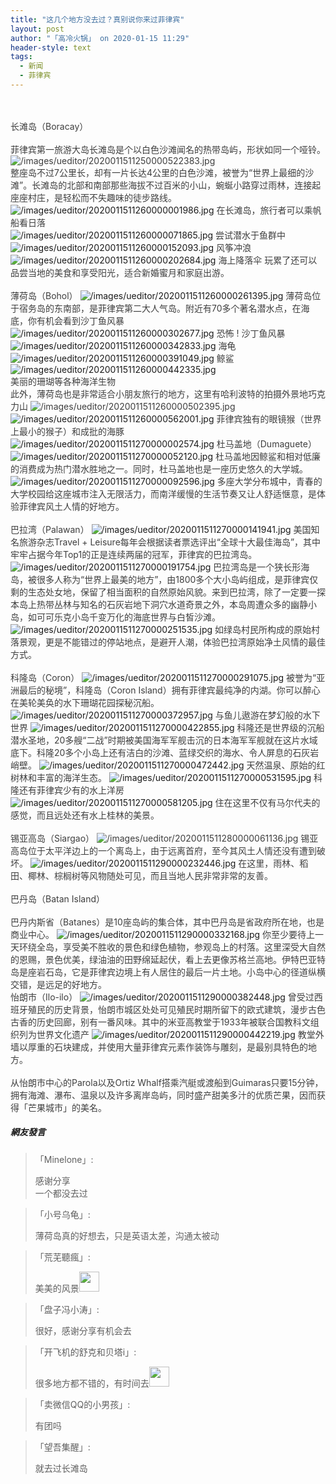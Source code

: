 ```yaml
---
title: "这几个地方没去过？真别说你来过菲律宾"
layout: post
author: "「高冷火锅」 on 2020-01-15 11:29"
header-style: text
tags:
  - 新闻
  - 菲律宾
---
```


<input type="hidden" value="菲乐园提供">
<br><br>
<span style="overflow-wrap: break-word; color: rgb(62, 62, 62);">长滩岛（Boracay）<br style="overflow-wrap: break-word;"><br style="overflow-wrap: break-word;">菲律宾第一旅游大岛长滩岛是个以白色沙滩闻名的热带岛屿，形状如同一个哑铃。</span>
<span style="overflow-wrap: break-word; color: rgb(62, 62, 62);"><br></span>
<span style="overflow-wrap: break-word; color: rgb(62, 62, 62);"><img src="http://images.feileyuan.com/images/ueditor/2020011511250000522383.jpg" title="/images/ueditor/2020011511250000522383.jpg" alt="/images/ueditor/2020011511250000522383.jpg"></span>
<span style="overflow-wrap: break-word; color: rgb(62, 62, 62);"><br></span>
<span style="overflow-wrap: break-word; color: rgb(62, 62, 62);">整座岛不过7公里长，却有一片长达4公里的白色沙滩，被誉为“世界上最细的沙滩”。长滩岛的北部和南部那些海拔不过百米的小山，蜿蜒小路穿过雨林，连接起座座村庄，是轻松而不失趣味的徒步路线。</span>
<img src="http://images.feileyuan.com/images/ueditor/2020011511260000001986.jpg" title="/images/ueditor/2020011511260000001986.jpg" alt="/images/ueditor/2020011511260000001986.jpg">
<span style="overflow-wrap: break-word; color: rgb(62, 62, 62);">在长滩岛，旅行者可以乘帆船看日落</span>
<span style="overflow-wrap: break-word; color: rgb(62, 62, 62);"><br></span>
<img src="http://images.feileyuan.com/images/ueditor/2020011511260000071865.jpg" title="/images/ueditor/2020011511260000071865.jpg" alt="/images/ueditor/2020011511260000071865.jpg">
<span style="overflow-wrap: break-word; color: rgb(62, 62, 62);">尝试潜水于鱼群中</span>
<span style="overflow-wrap: break-word; color: rgb(62, 62, 62);"><br></span>
<img src="http://images.feileyuan.com/images/ueditor/2020011511260000152093.jpg" title="/images/ueditor/2020011511260000152093.jpg" alt="/images/ueditor/2020011511260000152093.jpg">
<span style="overflow-wrap: break-word; color: rgb(62, 62, 62);">风筝冲浪</span>
<img src="http://images.feileyuan.com/images/ueditor/2020011511260000202684.jpg" title="/images/ueditor/2020011511260000202684.jpg" alt="/images/ueditor/2020011511260000202684.jpg">
<span style="overflow-wrap: break-word; color: rgb(62, 62, 62);">海上降落伞</span>
<span style="overflow-wrap: break-word; color: rgb(62, 62, 62);">玩累了还可以品尝当地的美食和享受阳光，适合新婚蜜月和家庭出游。<br style="overflow-wrap: break-word;"><br style="overflow-wrap: break-word;">薄荷岛（Bohol）</span>
<img src="http://images.feileyuan.com/images/ueditor/2020011511260000261395.jpg" title="/images/ueditor/2020011511260000261395.jpg" alt="/images/ueditor/2020011511260000261395.jpg">
<span style="overflow-wrap: break-word; color: rgb(62, 62, 62);">薄荷岛位于宿务岛的东南部，是菲律宾第二大人气岛。附近有70多个著名潜水点，在海底，你有机会看到沙丁鱼风暴</span>
<img src="http://images.feileyuan.com/images/ueditor/2020011511260000302677.jpg" title="/images/ueditor/2020011511260000302677.jpg" alt="/images/ueditor/2020011511260000302677.jpg">
<span style="overflow-wrap: break-word; color: rgb(62, 62, 62);">恐怖 ! 沙丁鱼风暴</span>
<img src="http://images.feileyuan.com/images/ueditor/2020011511260000342833.jpg" title="/images/ueditor/2020011511260000342833.jpg" alt="/images/ueditor/2020011511260000342833.jpg">
<span style="overflow-wrap: break-word; color: rgb(62, 62, 62);">海龟</span>
<img src="http://images.feileyuan.com/images/ueditor/2020011511260000391049.jpg" title="/images/ueditor/2020011511260000391049.jpg" alt="/images/ueditor/2020011511260000391049.jpg">
<span style="overflow-wrap: break-word; color: rgb(62, 62, 62);">鲸鲨</span>
<img src="http://images.feileyuan.com/images/ueditor/2020011511260000442335.jpg" title="/images/ueditor/2020011511260000442335.jpg" alt="/images/ueditor/2020011511260000442335.jpg">
<br style="overflow-wrap: break-word; color: rgb(68, 68, 68); font-family: 微软雅黑; letter-spacing: 1px; white-space: normal; background-color: rgb(255, 255, 255);">
<span style="overflow-wrap: break-word; color: rgb(62, 62, 62);">美丽的珊瑚等各种海洋生物</span>
<span style="overflow-wrap: break-word; color: rgb(62, 62, 62);"><br style="overflow-wrap: break-word;">此外，薄荷岛也是非常适合小朋友旅行的地方，这里有哈利波特的拍摄外景地巧克力山</span>
<span style="overflow-wrap: break-word; color: rgb(62, 62, 62);"><img src="http://images.feileyuan.com/images/ueditor/2020011511260000502395.jpg" title="/images/ueditor/2020011511260000502395.jpg" alt="/images/ueditor/2020011511260000502395.jpg"></span>
<img src="http://images.feileyuan.com/images/ueditor/2020011511260000562001.jpg" title="/images/ueditor/2020011511260000562001.jpg" alt="/images/ueditor/2020011511260000562001.jpg">
<span style="overflow-wrap: break-word; color: rgb(62, 62, 62);">菲律宾独有的眼镜猴（世界上最小的猴子）和成批的海豚</span>
<img src="http://images.feileyuan.com/images/ueditor/2020011511270000002574.jpg" title="/images/ueditor/2020011511270000002574.jpg" alt="/images/ueditor/2020011511270000002574.jpg">
<span style="overflow-wrap: break-word; color: rgb(62, 62, 62);">杜马盖地（Dumaguete）</span>
<img src="http://images.feileyuan.com/images/ueditor/2020011511270000052120.jpg" title="/images/ueditor/2020011511270000052120.jpg" alt="/images/ueditor/2020011511270000052120.jpg">
<span style="overflow-wrap: break-word; color: rgb(62, 62, 62);">杜马盖地因鲸鲨和相对低廉的消费成为热门潜水胜地之一。同时，杜马盖地也是一座历史悠久的大学城。</span>
<img src="http://images.feileyuan.com/images/ueditor/2020011511270000092596.jpg" title="/images/ueditor/2020011511270000092596.jpg" alt="/images/ueditor/2020011511270000092596.jpg">
<span style="overflow-wrap: break-word; color: rgb(62, 62, 62);">多座大学分布城中，青春的大学校园给这座城市注入无限活力，而南洋缓慢的生活节奏又让人舒适惬意，是体验菲律宾风土人情的好地方。<br style="overflow-wrap: break-word;"><br style="overflow-wrap: break-word;">巴拉湾（Palawan）</span>
<img src="http://images.feileyuan.com/images/ueditor/2020011511270000141941.jpg" title="/images/ueditor/2020011511270000141941.jpg" alt="/images/ueditor/2020011511270000141941.jpg">
<span style="overflow-wrap: break-word; color: rgb(62, 62, 62);">美国知名旅游杂志Travel + Leisure每年会根据读者票选评出“全球十大最佳海岛”，其中牢牢占据今年Top1的正是连续两届的冠军，菲律宾的巴拉湾岛。</span>
<img src="http://images.feileyuan.com/images/ueditor/2020011511270000191754.jpg" title="/images/ueditor/2020011511270000191754.jpg" alt="/images/ueditor/2020011511270000191754.jpg">
<span style="overflow-wrap: break-word; color: rgb(62, 62, 62);">巴拉湾岛是一个狭长形海岛，被很多人称为“世界上最美的地方”，由1800多个大小岛屿组成，是菲律宾仅剩的生态处女地，保留了相当面积的自然原始风貌。来到巴拉湾，除了一定要一探本岛上热带丛林与知名的石灰岩地下洞穴水道奇景之外，本岛周遭众多的幽静小岛，如可可乐克小岛千变万化的海底世界与白皙沙滩。</span>
<img src="http://images.feileyuan.com/images/ueditor/2020011511270000251535.jpg" title="/images/ueditor/2020011511270000251535.jpg" alt="/images/ueditor/2020011511270000251535.jpg">
<span style="overflow-wrap: break-word; color: rgb(62, 62, 62);">如绿岛村民所构成的原始村落景观，更是不能错过的停站地点，是避开人潮，体验巴拉湾原始净土风情的最佳方式。<br style="overflow-wrap: break-word;"><br style="overflow-wrap: break-word;">科隆岛（Coron）</span>
<img src="http://images.feileyuan.com/images/ueditor/2020011511270000291075.jpg" title="/images/ueditor/2020011511270000291075.jpg" alt="/images/ueditor/2020011511270000291075.jpg">
<span style="overflow-wrap: break-word; color: rgb(62, 62, 62);">被誉为“亚洲最后的秘境”，科隆岛（Coron Island）拥有菲律宾最纯净的内湖。你可以醉心在美轮美奂的水下珊瑚花园探秘沉船。</span>
<img src="http://images.feileyuan.com/images/ueditor/2020011511270000372957.jpg" title="/images/ueditor/2020011511270000372957.jpg" alt="/images/ueditor/2020011511270000372957.jpg">
<span style="overflow-wrap: break-word; color: rgb(62, 62, 62);">与鱼儿遨游在梦幻般的水下世界</span>
<img src="http://images.feileyuan.com/images/ueditor/2020011511270000422855.jpg" title="/images/ueditor/2020011511270000422855.jpg" alt="/images/ueditor/2020011511270000422855.jpg">
<span style="overflow-wrap: break-word; color: rgb(62, 62, 62);">科隆还是世界级的沉船潜水圣地，20多艘“二战”时期被美国海军军舰击沉的日本海军军舰就在这片水域底下。科隆20多个小岛上还有洁白的沙滩、蓝绿交织的海水、令人屏息的石灰岩峭壁。</span>
<span style="overflow-wrap: break-word; color: rgb(62, 62, 62);"></span>
<img src="http://images.feileyuan.com/images/ueditor/2020011511270000472442.jpg" title="/images/ueditor/2020011511270000472442.jpg" alt="/images/ueditor/2020011511270000472442.jpg">
<span style="overflow-wrap: break-word; color: rgb(62, 62, 62);">天然温泉、原始的红树林和丰富的海洋生态。</span>
<img src="http://images.feileyuan.com/images/ueditor/2020011511270000531595.jpg" title="/images/ueditor/2020011511270000531595.jpg" alt="/images/ueditor/2020011511270000531595.jpg">
<span style="overflow-wrap: break-word; color: rgb(62, 62, 62);">科隆还有菲律宾少有的水上洋房</span>
<span style="overflow-wrap: break-word; color: rgb(62, 62, 62);"></span>
<img src="http://images.feileyuan.com/images/ueditor/2020011511270000581205.jpg" title="/images/ueditor/2020011511270000581205.jpg" alt="/images/ueditor/2020011511270000581205.jpg">
<span style="overflow-wrap: break-word; color: rgb(62, 62, 62);">住在这里不仅有马尔代夫的感觉，而且远处还有水上桂林的美景。<br style="overflow-wrap: break-word;"><br style="overflow-wrap: break-word;">锡亚高岛（Siargao）</span>
<span style="overflow-wrap: break-word; color: rgb(62, 62, 62);"><img src="http://images.feileyuan.com/images/ueditor/2020011511280000061136.jpg" title="/images/ueditor/2020011511280000061136.jpg" alt="/images/ueditor/2020011511280000061136.jpg"></span>
<span style="overflow-wrap: break-word; color: rgb(62, 62, 62);">锡亚高岛位于太平洋边上的一个离岛上，由于远离首府，至今其风土人情还没有遭到破坏。</span>
<img src="http://images.feileyuan.com/images/ueditor/2020011511290000232446.jpg" title="/images/ueditor/2020011511290000232446.jpg" alt="/images/ueditor/2020011511290000232446.jpg">
<span style="overflow-wrap: break-word; color: rgb(62, 62, 62);">在这里，雨林、稻田、椰林、棕榈树等风物随处可见，而且当地人民非常非常的友善。<br style="overflow-wrap: break-word;"><br style="overflow-wrap: break-word;">巴丹岛（Batan Island）<br style="overflow-wrap: break-word;"><br style="overflow-wrap: break-word;">巴丹内斯省（Batanes）是10座岛屿的集合体，其中巴丹岛是省政府所在地，也是商业中心。</span>
<img src="http://images.feileyuan.com/images/ueditor/2020011511290000332168.jpg" title="/images/ueditor/2020011511290000332168.jpg" alt="/images/ueditor/2020011511290000332168.jpg">
<span style="overflow-wrap: break-word; color: rgb(62, 62, 62);">你至少要待上一天环绕全岛，享受美不胜收的景色和绿色植物，参观岛上的村落。这里深受大自然的恩赐，景色优美，绿油油的田野绵延起伏，看上去更像苏格兰高地。伊特巴亚特岛是座岩石岛，它是菲律宾边境上有人居住的最后一片土地。小岛中心的径道纵横交错，是远足的好地方。</span>
<br style="overflow-wrap: break-word; color: rgb(68, 68, 68); font-family: 微软雅黑; letter-spacing: 1px; white-space: normal; background-color: rgb(255, 255, 255);">
<span style="overflow-wrap: break-word; color: rgb(62, 62, 62);">怡朗市（Ilo-ilo）</span>
<span style="overflow-wrap: break-word; color: rgb(62, 62, 62);"></span>
<img src="http://images.feileyuan.com/images/ueditor/2020011511290000382448.jpg" title="/images/ueditor/2020011511290000382448.jpg" alt="/images/ueditor/2020011511290000382448.jpg">
<span style="overflow-wrap: break-word; color: rgb(62, 62, 62);">曾受过西班牙殖民的历史背景，怡朗市城区处处可见殖民时期所留下的欧式建筑，漫步古色古香的历史回廊，别有一番风味。其中的米亚高教堂于1933年被联合国教科文组织列为世界文化遗产</span>
<img src="http://images.feileyuan.com/images/ueditor/2020011511290000442219.jpg" title="/images/ueditor/2020011511290000442219.jpg" alt="/images/ueditor/2020011511290000442219.jpg">
<span style="overflow-wrap: break-word; color: rgb(62, 62, 62);">教堂外墙以厚重的石块建成，并使用大量菲律宾元素作装饰与雕刻，是最别具特色的地方。<br style="overflow-wrap: break-word;"><br style="overflow-wrap: break-word;">从怡朗市中心的Parola以及Ortiz Whalf搭乘汽艇或渡船到Guimaras只要15分钟，拥有海滩、瀑布、温泉以及许多离岸岛屿，同时盛产甜美多汁的优质芒果，因而获得「芒果城市」的美名。</span>

##### 網友發言 
> 「Minelone」:
> <p>感谢分享<br style="overflow-wrap: break-word; color: rgb(68, 68, 68); font-family: 微软雅黑; letter-spacing: 1px; white-space: normal; background-color: rgb(255, 255, 255);">一个都没去过</p>

> 「小号乌龟」:
> <p>薄荷岛真的好想去，只是英语太差，沟通太被动</p>

> 「荒芜聽瘋」:
> <p>美美的风景<img src="http://images.feileyuan.com/images/ueditor/dialogs/emotion/images/default/df_011.gif" width="32" height="32"></p>

> 「盘子冯小涛」:
> <p>很好，感谢分享有机会去</p>

> 「开飞机的舒克和贝塔i」:
> <p>很多地方都不错的，有时间去<img src="http://images.feileyuan.com/images/ueditor/dialogs/emotion/images/default/df_018.gif" width="32" height="32"></p>

> 「卖微信QQ的小男孩」:
> <p>有团吗</p>

> 「望吾集醒」:
> <p>就去过长滩岛</p>


